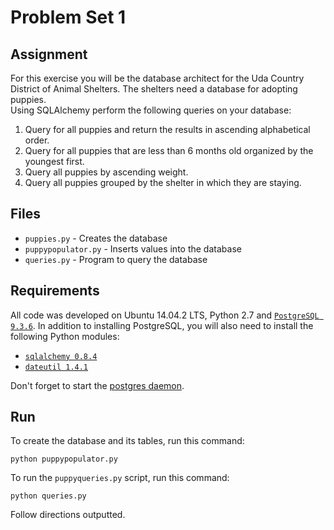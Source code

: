 # Problem Set 1

## Assignment 
For this exercise you will be the database architect for the Uda Country District of Animal Shelters. The shelters need a database for adopting puppies.
</br>
Using SQLAlchemy perform the following queries on your database:
1. Query for all puppies and return the results in ascending alphabetical
order.
2. Query for all puppies that are less than 6 months old organized by the
youngest first.
3. Query all puppies by ascending weight.
4. Query all puppies grouped by the shelter in which they are staying.

## Files
* `puppies.py` - Creates the database
* `puppypopulator.py` - Inserts values into the database
* `queries.py` - Program to query the database


## Requirements
All code was developed on Ubuntu 14.04.2 LTS, Python 2.7 and
[`PostgreSQL 9.3.6`](http://www.postgresql.org/ftp/source/v9.3.6/). In addition
to installing PostgreSQL, you will also need to install the following Python
modules:

* [`sqlalchemy 0.8.4`](https://pypi.python.org/pypi/SQLAlchemy/0.8.4)
* [`dateutil 1.4.1`](http://labix.org/python-dateutil)

Don't forget to start the [postgres daemon][1].


## Run
To create the database and its tables, run this command:

    python puppypopulator.py

To run the `puppyqueries.py` script, run this command:

    python queries.py

Follow directions outputted.

[1]:http://www.postgresql.org/docs/9.3/static/server-start.html
